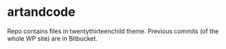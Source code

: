 # artandcode

Repo contains files in twentythirteenchild theme. Previous commits (of the whole WP site) are in Bitbucket.
